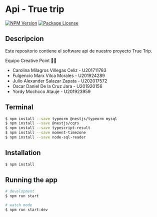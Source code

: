 # Api - True trip


<a href="https://www.npmjs.com/~nestjscore" target="_blank"><img src="https://img.shields.io/npm/v/@nestjs/core.svg" alt="NPM Version" /></a>
<a href="https://www.npmjs.com/~nestjscore" target="_blank"><img src="https://img.shields.io/npm/l/@nestjs/core.svg" alt="Package License" /></a>


## Descripcion

Este repositorio contiene el software api de nuestro proyecto True Trip.

Equipo Creative Point 🚀🔝
* Carolina Milagros Villegas Celiz - U201711783
* Fulgencio Marx Vilca Morales - U201924289
* Julio Alexander Salazar Zapata - U202017572
* Oscar Daniel De la Cruz Jara - U201920156
* Yordy Mochcco Atauje - U201923959

## Terminal

```bash
$ npm install --save typeorm @nestjs/typeorm mysql
$ npm install --save @nestjs/cqrs
$ npm install --save typescript-result
$ npm install --save moment-timezone
$ npm install --save node-sql-reader
```

## Installation

```bash
$ npm install
```

## Running the app

```bash
# development
$ npm run start

# watch mode
$ npm run start:dev
```
